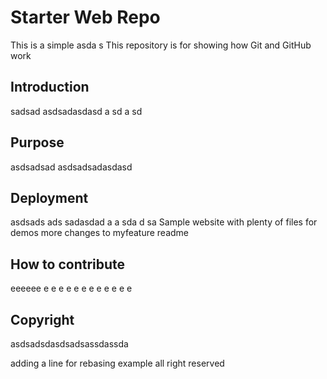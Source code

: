 # Starter Web Repo
This is a simple asda s
This repository is for showing how Git and GitHub work
## Introduction
sadsad asdsadasdasd a sd a sd 
## Purpose
asdsadsad asdsadsadasdasd
## Deployment
asdsads ads sadasdad a a sda d sa
Sample website with plenty of files for demos
more changes to myfeature readme
## How to contribute
eeeeee  e    e e e e  e e e e e e e
## Copyright
asdsadsdasdsadsassdassda



adding a line for rebasing example
all right reserved
